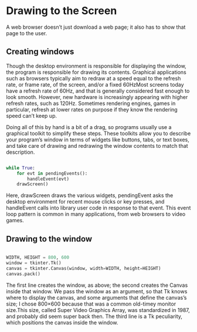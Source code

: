 # Drawing to the Screen

A web browser doesn’t just download a web page; it also has to show that page to the user.

## Creating windows

Though the desktop environment is responsible for displaying the window, the program is responsible for drawing its contents.
Graphical applications such as browsers typically aim to redraw at a speed equal to the refresh rate, or frame rate, of the screen, and/or a fixed 60HzMost screens today have a refresh rate of 60Hz, and that is generally considered fast enough to look smooth. However, new hardware is increasingly appearing with higher refresh rates, such as 120Hz. Sometimes rendering engines, games in particular, refresh at lower rates on purpose if they know the rendering speed can’t keep up.

Doing all of this by hand is a bit of a drag, so programs usually use a graphical toolkit to simplify these steps. These toolkits allow you to describe your program’s window in terms of widgets like buttons, tabs, or text boxes, and take care of drawing and redrawing the window contents to match that description.

```python

while True:
    for evt in pendingEvents():
        handleEvent(evt)
    drawScreen()

```

Here, drawScreen draws the various widgets, pendingEvent asks the desktop environment for recent mouse clicks or key presses, and handleEvent calls into library user code in response to that event. This event loop pattern is common in many applications, from web browsers to video games.

## Drawing to the window

```python

WIDTH, HEIGHT = 800, 600
window = tkinter.Tk()
canvas = tkinter.Canvas(window, width=WIDTH, height=HEIGHT)
canvas.pack()

```

The first line creates the window, as above; the second creates the Canvas inside that window. We pass the window as an argument, so that Tk knows where to display the canvas, and some arguments that define the canvas’s size; I chose 800×600 because that was a common old-timey monitor size.This size, called Super Video Graphics Array, was standardized in 1987, and probably did seem super back then. The third line is a Tk peculiarity, which positions the canvas inside the window.
